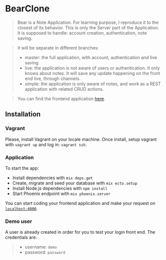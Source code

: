 # BearClone
> Bear is a Note Application. For learning purpose, I reproduce it to the closest of its behavior.
> This is only the Server part of the Application.
> It is supposed to handle: account creation, authentication, note saving.

> It will be separate in different branches:
> * master: the full application, with account, authentication and live saving
> * live: the application is not aware of users or authentication. It only knows about notes. It will save any update happening on the front end live, through channels.
> * simple: the application is only aware of notes, and work as a REST application with related CRUD actions.

> You can find the frontend application [here](https://github.com/arkanoryn/bear_clone-client).

## Installation
### Vagrant
Please, install Vagrant on your locale machine.
Once install, setup vagrant with `vagrant up` and log in: `vagrant ssh`.

### Application
To start the app:
  * Install dependencies with `mix deps.get`
  * Create, migrate and seed your database with `mix ecto.setup`
  * Install Node.js dependencies with `npm install`
  * Start Phoenix endpoint with `mix phoenix.server`

You can start coding your frontend application and make your request on [`localhost:4000`](http://localhost:4000).

### Demo user
A user is already created in order for you to test your login front end.
The credentials are:
> * username: `demo`
> * password: `password`
